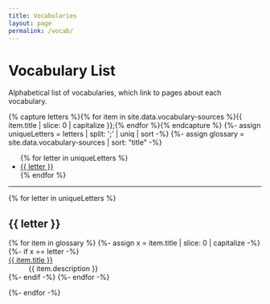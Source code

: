 ```yaml
---
title: Vocabularies
layout: page
permalink: /vocab/
---
```


# Vocabulary List

Alphabetical list of vocabularies, which link to pages about each vocabulary.

{% capture letters %}{% for item in site.data.vocabulary-sources %}{{ item.title | slice: 0 | capitalize }};{% endfor %}{% endcapture %}
{%- assign uniqueLetters = letters | split: ';' | uniq | sort -%}
{%- assign glossary = site.data.vocabulary-sources | sort: "title" -%}

<ul class="list-inline">
{% for letter in uniqueLetters %}
<li class="list-inline-item h2"><a href="#{{ letter }}">{{ letter }}</a></li>
{% endfor %}
</ul>
<hr>

<div>

{% for letter in uniqueLetters %}
<h2 class="pt-4" id="{{ letter }}">{{ letter }}</h2>

<dl id="glossary-list">
{% for item in glossary %}
{%- assign x = item.title | slice: 0 | capitalize -%}
{%- if x == letter -%}
    <dt class="glossary-def"><a href="{{ '/vocab/' | append: item.objectid | append: '.html' | relative_url }}">
    {{ item.title }}</a></dt> 
    <dd>{{ item.description }}</dd>
{%- endif -%}
{%- endfor -%}
</dl>

{%- endfor -%}
</div>
